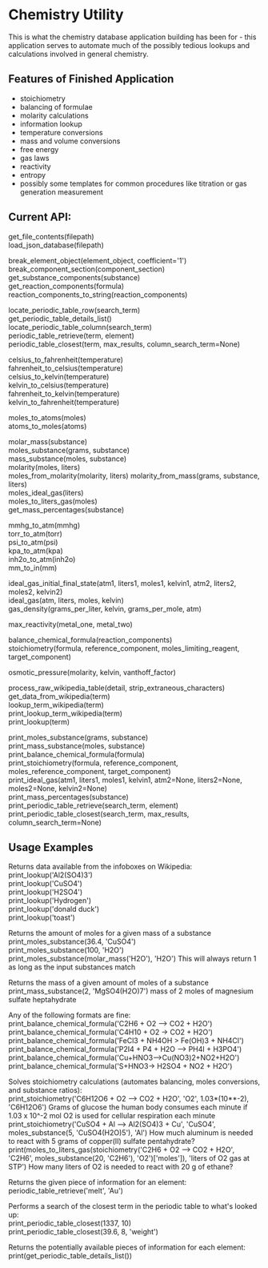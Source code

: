 # Chemistry Utility
This is what the chemistry database application building has been for - this application serves to automate much of the possibly tedious lookups and calculations involved in general chemistry.

## Features of Finished Application
- stoichiometry
- balancing of formulae
- molarity calculations
- information lookup
- temperature conversions
- mass and volume conversions
- free energy
- gas laws
- reactivity
- entropy
- possibly some templates for common procedures like titration or gas generation measurement

## Current API:
get_file_contents(filepath)  
load_json_database(filepath)

break_element_object(element_object, coefficient='1')  
break_component_section(component_section)  
get_substance_components(substance)  
get_reaction_components(formula)  
reaction_components_to_string(reaction_components)

locate_periodic_table_row(search_term)  
get_periodic_table_details_list()  
locate_periodic_table_column(search_term)  
periodic_table_retrieve(term, element)  
periodic_table_closest(term, max_results, column_search_term=None)

celsius_to_fahrenheit(temperature)  
fahrenheit_to_celsius(temperature)  
celsius_to_kelvin(temperature)  
kelvin_to_celsius(temperature)  
fahrenheit_to_kelvin(temperature)  
kelvin_to_fahrenheit(temperature)

moles_to_atoms(moles)  
atoms_to_moles(atoms)

molar_mass(substance)  
moles_substance(grams, substance)  
mass_substance(moles, substance)  
molarity(moles, liters)  
moles_from_molarity(molarity, liters)
molarity_from_mass(grams, substance, liters)  
moles_ideal_gas(liters)  
moles_to_liters_gas(moles)  
get_mass_percentages(substance)

mmhg_to_atm(mmhg)  
torr_to_atm(torr)  
psi_to_atm(psi)  
kpa_to_atm(kpa)  
inh2o_to_atm(inh2o)  
mm_to_in(mm)  

ideal_gas_initial_final_state(atm1, liters1, moles1, kelvin1, atm2, liters2, moles2, kelvin2)  
ideal_gas(atm, liters, moles, kelvin)  
gas_density(grams_per_liter, kelvin, grams_per_mole, atm)

max_reactivity(metal_one, metal_two)

balance_chemical_formula(reaction_components)  
stoichiometry(formula, reference_component, moles_limiting_reagent, target_component)

osmotic_pressure(molarity, kelvin, vanthoff_factor)

process_raw_wikipedia_table(detail, strip_extraneous_characters)  
get_data_from_wikipedia(term)  
lookup_term_wikipedia(term)  
print_lookup_term_wikipedia(term)  
print_lookup(term)

print_moles_substance(grams, substance)  
print_mass_substance(moles, substance)  
print_balance_chemical_formula(formula)  
print_stoichiometry(formula, reference_component, moles_reference_component, target_component)  
print_ideal_gas(atm1, liters1, moles1, kelvin1, atm2=None, liters2=None, moles2=None, kelvin2=None)  
print_mass_percentages(substance)  
print_periodic_table_retrieve(search_term, element)  
print_periodic_table_closest(search_term, max_results, column_search_term=None)

## Usage Examples

Returns data available from the infoboxes on Wikipedia:  
print_lookup('Al2(SO4)3')  
print_lookup('CuSO4')  
print_lookup('H2SO4')  
print_lookup('Hydrogen')  
print_lookup('donald duck')  
print_lookup('toast')

Returns the amount of moles for a given mass of a substance
print_moles_substance(36.4, 'CuSO4')  
print_moles_substance(100, 'H2O')  
print_moles_substance(molar_mass('H2O'), 'H2O') This will always return 1 as long as the input substances match  

Returns the mass of a given amount of moles of a substance  
print_mass_substance(2, 'MgSO4(H2O)7') mass of 2 moles of magnesium sulfate heptahydrate

Any of the following formats are fine:  
print_balance_chemical_formula('C2H6 + O2 --> CO2 + H2O')  
print_balance_chemical_formula('C4H10 + O2 -> CO2 + H2O')  
print_balance_chemical_formula('FeCl3 + NH4OH > Fe(OH)3 + NH4Cl')  
print_balance_chemical_formula('P2I4 + P4 + H2O --> PH4I + H3PO4')  
print_balance_chemical_formula('Cu+HNO3-->Cu(NO3)2+NO2+H2O')  
print_balance_chemical_formula('S+HNO3-> H2SO4 + NO2 + H2O')

Solves stoichiometry calculations (automates balancing, moles conversions, and substance ratios):  
print_stoichiometry('C6H12O6 + O2 --> CO2 + H2O', 'O2', 1.03\*(10\*\*-2), 'C6H12O6') Grams of glucose the human body consumes each minute if 1.03 x 10^-2 mol O2 is used for cellular respiration each minute  
print_stoichiometry('CuSO4 + Al --> Al2(SO4)3 + Cu', 'CuSO4', moles_substance(5, 'CuSO4(H2O)5'), 'Al') How much aluminum is needed to react with 5 grams of copper(II) sulfate pentahydrate?  
print(moles_to_liters_gas(stoichiometry('C2H6 + O2 --> CO2 + H2O', 'C2H6', moles_substance(20, 'C2H6'), 'O2')['moles']), 'liters of O2 gas at STP') How many liters of O2 is needed to react with 20 g of ethane?

Returns the given piece of information for an element:  
periodic_table_retrieve('melt', 'Au')

Performs a search of the closest term in the periodic table to what's looked up:  
print_periodic_table_closest(1337, 10)  
print_periodic_table_closest(39.6, 8, 'weight')

Returns the potentially available pieces of information for each element:  
print(get_periodic_table_details_list())
